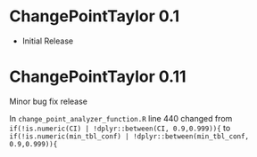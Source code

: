 # ChangePointTaylor 0.1

* Initial Release


# ChangePointTaylor 0.11

Minor bug fix release

In `change_point_analyzer_function.R` line 440 changed from  `if(!is.numeric(CI) | !dplyr::between(CI, 0.9,0.999)){` to `if(!is.numeric(min_tbl_conf) | !dplyr::between(min_tbl_conf, 0.9,0.999)){`

